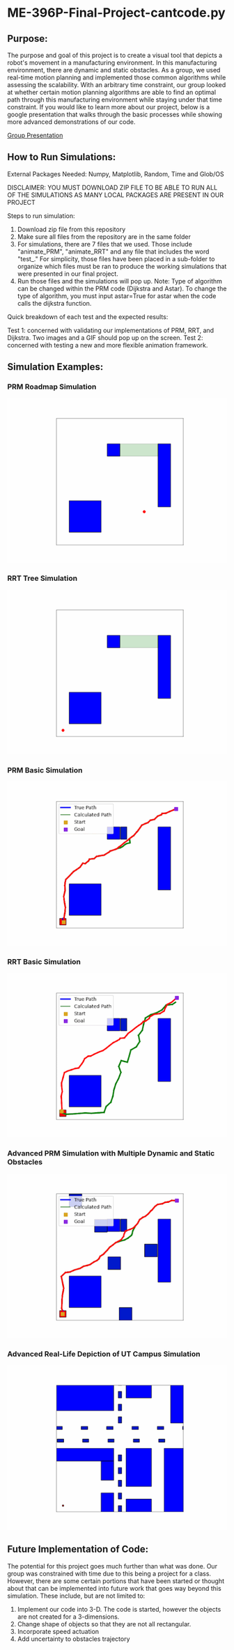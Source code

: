 # ME-396P-Final-Project-cantcode.py
## Purpose:
The purpose and goal of this project is to create a visual tool that depicts a robot's movement in a manufacturing environment. In this manufacturing environment, there are dynamic and static obstacles. As a group, we used real-time motion planning and implemented those common algorithms while assessing the scalability. With an arbitrary time constraint, our group looked at whether certain motion planning algorithms are able to find an optimal path through this manufacturing environment while staying under that time constraint. If you would like to learn more about our project, below is a google presentation that walks through the basic processes while showing more advanced demonstrations of our code.

[Group Presentation](https://docs.google.com/presentation/d/1MBNlMeIHc4vzQqEYk50L5FAXVBQKsu6Nr7QaCD4n5a8/edit?usp=sharing)

## How to Run Simulations:

External Packages Needed: Numpy, Matplotlib, Random, Time and Glob/OS

DISCLAIMER: YOU MUST DOWNLOAD ZIP FILE TO BE ABLE TO RUN ALL OF THE SIMULATIONS AS MANY LOCAL PACKAGES ARE PRESENT IN OUR PROJECT

Steps to run simulation:

1. Download zip file from this repository
2. Make sure all files from the repository are in the same folder
3. For simulations, there are 7 files that we used. Those include "animate_PRM", "animate_RRT" and any file that includes the word "test_." For simplicity, those files have been placed in a sub-folder to organize which files must be ran to produce the working simulations that were presented in our final project.
4. Run those files and the simulations will pop up. Note: Type of algorithm can be changed within the PRM code (Dijkstra and Astar). To change the type of algorithm, you must input astar=True for astar when the code calls the dijkstra function.

Quick breakdown of each test and the expected results:

Test 1: concerned with validating our implementations of PRM, RRT, and Dijkstra. Two images and a GIF should pop up on the screen.
Test 2: concerned with testing a new and more flexible animation framework.

## Simulation Examples:

### PRM Roadmap Simulation
![](https://github.com/ChristianKeys/ME-396P-Final-Project-cantcode.py/blob/main/Gif%20Examples/PRM%20Generation.gif)

### RRT Tree Simulation
![](https://github.com/ChristianKeys/ME-396P-Final-Project-cantcode.py/blob/main/Gif%20Examples/RRT%20Generation.gif)

### PRM Basic Simulation
![](https://github.com/ChristianKeys/ME-396P-Final-Project-cantcode.py/blob/main/Gif%20Examples/PRM%20Gif.gif)

### RRT Basic Simulation
![](https://github.com/ChristianKeys/ME-396P-Final-Project-cantcode.py/blob/main/Gif%20Examples/RRT%20Gif.gif)

### Advanced PRM Simulation with Multiple Dynamic and Static Obstacles
![](https://github.com/ChristianKeys/ME-396P-Final-Project-cantcode.py/blob/main/Gif%20Examples/Advanced%20PRM.gif)

### Advanced Real-Life Depiction of UT Campus Simulation
![](https://github.com/ChristianKeys/ME-396P-Final-Project-cantcode.py/blob/main/Gif%20Examples/Real-Life%20Application%20Simulation.gif)

## Future Implementation of Code:

The potential for this project goes much further than what was done. Our group was constrained with time due to this being a project for a class. However, there are some certain portions that have been started or thought about that can be implemented into future work that goes way beyond this simulation. These include, but are not limited to:

1. Implement our code into 3-D. The code is started, however the objects are not created for a 3-dimensions.
2. Change shape of objects so that they are not all rectangular.
3. Incorporate speed actuation
4. Add uncertainty to obstacles trajectory



